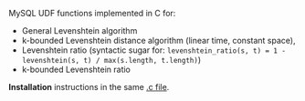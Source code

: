 MySQL UDF functions implemented in C for:

* General Levenshtein algorithm
* k-bounded Levenshtein distance algorithm (linear time, constant space),
* Levenshtein ratio (syntactic sugar for: `levenshtein_ratio(s, t) = 1 - levenshtein(s, t) / max(s.length, t.length)`)
* k-bounded Levenshtein ratio

**Installation** instructions in the same [.c file](https://github.com/jmcejuela/Levenshtein-MySQL-UDF/blob/master/levenshtein.c).
